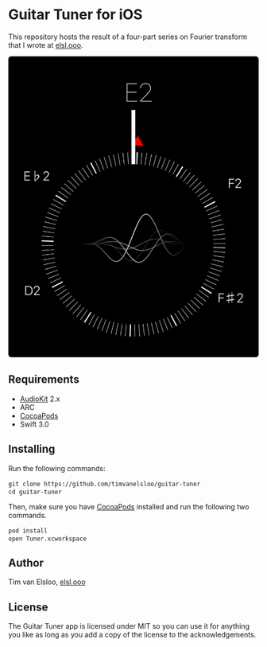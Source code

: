 # Guitar Tuner for iOS

This repository hosts the result of a four-part series on Fourier transform that
I wrote at
[elsl.ooo](https://elsl.ooo/2016/02/12/digital-tuner-ios-swift.html).

![Screenshot of Guitar Tuner app for iOS](Screenshot.png)

## Requirements

- [AudioKit](http://audiokit.io) 2.x
- ARC
- [CocoaPods](https://cocoapods.org)
- Swift 3.0

## Installing

Run the following commands:

    git clone https://github.com/timvanelsloo/guitar-tuner
    cd guitar-tuner

Then, make sure you have [CocoaPods](https://cocoapods.org) installed and run
the following two commands.

    pod install
    open Tuner.xcworkspace

## Author

Tim van Elsloo, [elsl.ooo](https://elsl.ooo)

## License

The Guitar Tuner app is licensed under MIT so you can use it for anything you
like as long as you add a copy of the license to the acknowledgements.
